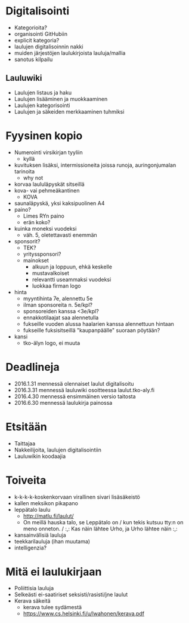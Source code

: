 # Digitalisointi
* Kategorioita?
* organisointi GitHubiin
* explicit kategoria?
* laulujen digitalisoinnin nakki
* muiden järjestöjen laulukirjoista lauluja/mallia
* sanotus kilpailu

## Lauluwiki
* Laulujen listaus ja haku
* Laulujen lisääminen ja muokkaaminen
* Laulujen kategorisointi
* Laulujen ja säkeiden merkkaaminen tuhmiksi

# Fyysinen kopio
* Numerointi virsikirjan tyyliin
    * kyllä
* kuvituksen lisäksi, intermissioneita joissa runoja, auringonjumalan tarinoita
    * why not
* korvaa laululäpyskät sitseillä
* kova- vai pehmeäkantinen
    * KOVA
* saunaläpyskä, yksi kaksipuolinen A4
* paino?
    * Limes RYn paino
    * erän koko?
* kuinka moneksi vuodeksi
    * väh. 5, oletettavasti enemmän
* sponsorit?
    * TEK?
    * yrityssponsori?
    * mainokset
        * alkuun ja loppuun, ehkä keskelle
        * mustavalkoiset
        * relevantti useammaksi vuodeksi
        * luokkaa firman logo
* hinta
    * myyntihinta 7e, alennettu 5e
    * ilman sponsoreita n. 5e/kpl?
    * sponsoreiden kanssa <3e/kpl?
    * ennakkotilaajat saa alennetulla
    * fukseille vuoden alussa haalarien kanssa alennettuun hintaan
    * fukseille fuksisitseillä "kaupanpäälle" suoraan pöytään?
* kansi
    * tko-älyn logo, ei muuta

# Deadlineja
* 2016.1.31 mennessä olennaiset laulut digitalisoitu
* 2016.3.31 mennessä lauluwiki osoitteessa laulut.tko-aly.fi
* 2016.4.30 mennessä ensimmäinen versio taitosta
* 2016.6.30 mennessä laulukirja painossa

# Etsitään
* Taittajaa
* Nakkeilijoita, laulujen digitalisointiin
* Lauluwikin koodaajia

# Toiveita
* k-k-k-k-koskenkorvaan virallinen sivari lisäsäkeistö
* kallen meksikon pikapano
* leppätalo laulu
    * http://matlu.fi/laulut/
    *  On meillä hauska talo, se Leppätalo on / kun tekis kutsuu tty:n on meno onneton. / :,: Kas näin lähtee Urho, ja Urho lähtee näin :,:
* kansainvälisiä lauluja
* teekkarilauluja (ihan muutama)
* intelligenzia?

# Mitä ei laulukirjaan
* Poliittisia lauluja
* Selkeästi ei-saatiriset seksisti/rasisti/jne laulut
* Kerava säkeitä
    * kerava tulee sydämestä
    * https://www.cs.helsinki.fi/u/lwahonen/kerava.pdf
